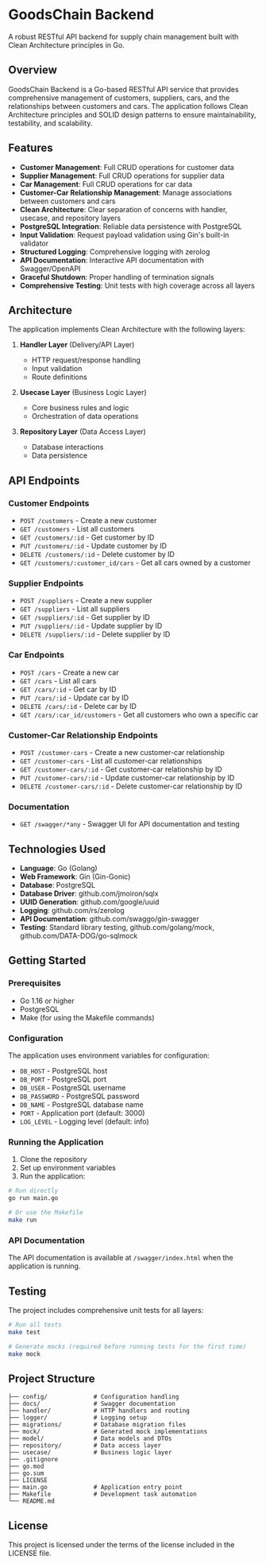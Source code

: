 # GoodsChain Backend

A robust RESTful API backend for supply chain management built with Clean Architecture principles in Go.

## Overview

GoodsChain Backend is a Go-based RESTful API service that provides comprehensive management of customers, suppliers, cars, and the relationships between customers and cars. The application follows Clean Architecture principles and SOLID design patterns to ensure maintainability, testability, and scalability.

## Features

- **Customer Management**: Full CRUD operations for customer data
- **Supplier Management**: Full CRUD operations for supplier data
- **Car Management**: Full CRUD operations for car data
- **Customer-Car Relationship Management**: Manage associations between customers and cars
- **Clean Architecture**: Clear separation of concerns with handler, usecase, and repository layers
- **PostgreSQL Integration**: Reliable data persistence with PostgreSQL
- **Input Validation**: Request payload validation using Gin's built-in validator
- **Structured Logging**: Comprehensive logging with zerolog
- **API Documentation**: Interactive API documentation with Swagger/OpenAPI
- **Graceful Shutdown**: Proper handling of termination signals
- **Comprehensive Testing**: Unit tests with high coverage across all layers

## Architecture

The application implements Clean Architecture with the following layers:

1. **Handler Layer** (Delivery/API Layer)
   - HTTP request/response handling
   - Input validation
   - Route definitions

2. **Usecase Layer** (Business Logic Layer)
   - Core business rules and logic
   - Orchestration of data operations

3. **Repository Layer** (Data Access Layer)
   - Database interactions
   - Data persistence

## API Endpoints

### Customer Endpoints
- `POST /customers` - Create a new customer
- `GET /customers` - List all customers
- `GET /customers/:id` - Get customer by ID
- `PUT /customers/:id` - Update customer by ID
- `DELETE /customers/:id` - Delete customer by ID
- `GET /customers/:customer_id/cars` - Get all cars owned by a customer

### Supplier Endpoints
- `POST /suppliers` - Create a new supplier
- `GET /suppliers` - List all suppliers
- `GET /suppliers/:id` - Get supplier by ID
- `PUT /suppliers/:id` - Update supplier by ID
- `DELETE /suppliers/:id` - Delete supplier by ID

### Car Endpoints
- `POST /cars` - Create a new car
- `GET /cars` - List all cars
- `GET /cars/:id` - Get car by ID
- `PUT /cars/:id` - Update car by ID
- `DELETE /cars/:id` - Delete car by ID
- `GET /cars/:car_id/customers` - Get all customers who own a specific car

### Customer-Car Relationship Endpoints
- `POST /customer-cars` - Create a new customer-car relationship
- `GET /customer-cars` - List all customer-car relationships
- `GET /customer-cars/:id` - Get customer-car relationship by ID
- `PUT /customer-cars/:id` - Update customer-car relationship by ID
- `DELETE /customer-cars/:id` - Delete customer-car relationship by ID

### Documentation
- `GET /swagger/*any` - Swagger UI for API documentation and testing

## Technologies Used

- **Language**: Go (Golang)
- **Web Framework**: Gin (Gin-Gonic)
- **Database**: PostgreSQL
- **Database Driver**: github.com/jmoiron/sqlx
- **UUID Generation**: github.com/google/uuid
- **Logging**: github.com/rs/zerolog
- **API Documentation**: github.com/swaggo/gin-swagger
- **Testing**: Standard library testing, github.com/golang/mock, github.com/DATA-DOG/go-sqlmock

## Getting Started

### Prerequisites

- Go 1.16 or higher
- PostgreSQL
- Make (for using the Makefile commands)

### Configuration

The application uses environment variables for configuration:

- `DB_HOST` - PostgreSQL host
- `DB_PORT` - PostgreSQL port
- `DB_USER` - PostgreSQL username
- `DB_PASSWORD` - PostgreSQL password
- `DB_NAME` - PostgreSQL database name
- `PORT` - Application port (default: 3000)
- `LOG_LEVEL` - Logging level (default: info)

### Running the Application

1. Clone the repository
2. Set up environment variables
3. Run the application:

```bash
# Run directly
go run main.go

# Or use the Makefile
make run
```

### API Documentation

The API documentation is available at `/swagger/index.html` when the application is running.

## Testing

The project includes comprehensive unit tests for all layers:

```bash
# Run all tests
make test

# Generate mocks (required before running tests for the first time)
make mock
```

## Project Structure

```
├── config/             # Configuration handling
├── docs/               # Swagger documentation
├── handler/            # HTTP handlers and routing
├── logger/             # Logging setup
├── migrations/         # Database migration files
├── mock/               # Generated mock implementations
├── model/              # Data models and DTOs
├── repository/         # Data access layer
├── usecase/            # Business logic layer
├── .gitignore
├── go.mod
├── go.sum
├── LICENSE
├── main.go             # Application entry point
├── Makefile            # Development task automation
└── README.md
```

## License

This project is licensed under the terms of the license included in the LICENSE file.
